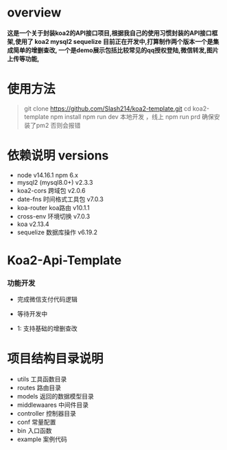 # overview
#### 这是一个关于封装koa2的API接口项目,根据我自己的使用习惯封装的API接口框架,使用了 koa2  mysql2 sequelize 目前正在开发中,打算制作两个版本一个是集成简单的增删查改, 一个是demo展示包括比较常见的qq授权登陆,微信转发,图片上传等功能,

# 使用方法
> git clone https://github.com/Slash214/koa2-template.git
> cd koa2-template
> npm install 
> npm run dev 本地开发 ，线上 npm run prd  确保安装了pm2 否则会报错

# 依赖说明 versions
-  node v14.16.1 npm 6.x
-  mysql2  (mysql8.0+) v2.3.3
-  koa2-cors  跨域包 v2.0.6
-  date-fns  时间格式工具包 v7.0.3
-  koa-router koa路由 v10.1.1
-  cross-env  环境切换 v7.0.3
-  koa  v2.13.4
-  sequelize 数据库操作 v6.19.2 


# Koa2-Api-Template
### 功能开发
- 完成微信支付代码逻辑
- 等待开发中

- 1: 支持基础的增删查改

#  项目结构目录说明

- utils  工具函数目录
- routes 路由目录
- models 返回的数据模型目录
- middlewaares  中间件目录
- controller 控制器目录 
- conf 常量配置
- bin  入口函数
- example 案例代码

